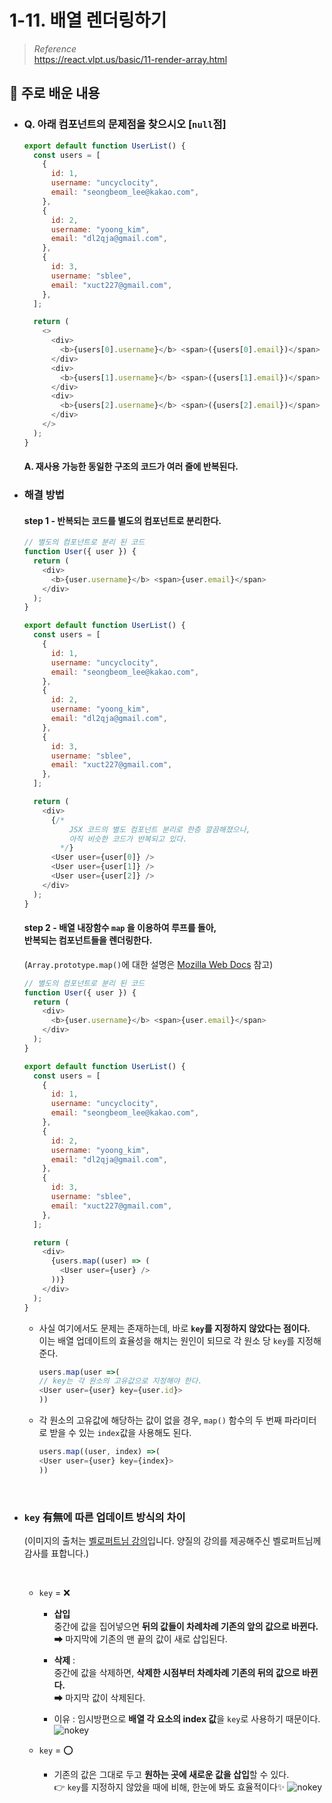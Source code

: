 # 1-11. 배열 렌더링하기

> _Reference_ <br> https://react.vlpt.us/basic/11-render-array.html

## 📕 주로 배운 내용

- ### Q. 아래 컴포넌트의 문제점을 찾으시오 [`null`점]

  ```javascript
  export default function UserList() {
    const users = [
      {
        id: 1,
        username: "uncyclocity",
        email: "seongbeom_lee@kakao.com",
      },
      {
        id: 2,
        username: "yoong_kim",
        email: "dl2qja@gmail.com",
      },
      {
        id: 3,
        username: "sblee",
        email: "xuct227@gmail.com",
      },
    ];

    return (
      <>
        <div>
          <b>{users[0].username}</b> <span>({users[0].email})</span>
        </div>
        <div>
          <b>{users[1].username}</b> <span>({users[1].email})</span>
        </div>
        <div>
          <b>{users[2].username}</b> <span>({users[2].email})</span>
        </div>
      </>
    );
  }
  ```

  #### A. 재사용 가능한 동일한 구조의 코드가 여러 줄에 반복된다.

- ### 해결 방법

  #### **step 1 -** 반복되는 코드를 **별도의 컴포넌트로 분리**한다.

  ```javascript
  // 별도의 컴포넌트로 분리 된 코드
  function User({ user }) {
    return (
      <div>
        <b>{user.username}</b> <span>{user.email}</span>
      </div>
    );
  }

  export default function UserList() {
    const users = [
      {
        id: 1,
        username: "uncyclocity",
        email: "seongbeom_lee@kakao.com",
      },
      {
        id: 2,
        username: "yoong_kim",
        email: "dl2qja@gmail.com",
      },
      {
        id: 3,
        username: "sblee",
        email: "xuct227@gmail.com",
      },
    ];

    return (
      <div>
        {/*
            JSX 코드의 별도 컴포넌트 분리로 한층 깔끔해졌으나,
            아직 비슷한 코드가 반복되고 있다.
          */}
        <User user={user[0]} />
        <User user={user[1]} />
        <User user={user[2]} />
      </div>
    );
  }
  ```

  #### **step 2 -** **배열 내장함수 `map`** 을 이용하여 루프를 돌아, <br> 반복되는 컴포넌트들을 렌더링한다. <br>

  (`Array.prototype.map()`에 대한 설명은 <a href="https://developer.mozilla.org/ko/docs/Web/JavaScript/Reference/Global_Objects/Array/map">Mozilla Web Docs</a> 참고)

  ```javascript
  // 별도의 컴포넌트로 분리 된 코드
  function User({ user }) {
    return (
      <div>
        <b>{user.username}</b> <span>{user.email}</span>
      </div>
    );
  }

  export default function UserList() {
    const users = [
      {
        id: 1,
        username: "uncyclocity",
        email: "seongbeom_lee@kakao.com",
      },
      {
        id: 2,
        username: "yoong_kim",
        email: "dl2qja@gmail.com",
      },
      {
        id: 3,
        username: "sblee",
        email: "xuct227@gmail.com",
      },
    ];

    return (
      <div>
        {users.map((user) => (
          <User user={user} />
        ))}
      </div>
    );
  }
  ```

  - 사실 여기에서도 문제는 존재하는데, 바로 **`key`를 지정하지 않았다는 점이다.** <br> 이는 배열 업데이트의 효율성을 해치는 원인이 되므로 각 원소 당 `key`를 지정해준다.

    ```javascript
    users.map(user =>(
    // key는 각 원소의 고유값으로 지정해야 한다.
    <User user={user} key={user.id}>
    ))
    ```

  - 각 원소의 고유값에 해당하는 값이 없을 경우, `map()` 함수의 두 번째 파라미터로 받을 수 있는 `index`값을 사용해도 된다.

    ```javascript
    users.map((user, index) =>(
    <User user={user} key={index}>
    ))
    ```

<br>

- ### `key` 有無에 따른 업데이트 방식의 차이

  (이미지의 출처는 <a href="https://react.vlpt.us/basic/11-render-array.html">벨로퍼트님 강의</a>입니다. 양질의 강의를 제공해주신 벨로퍼트님께 감사를 표합니다.)

  <br>

  - `key` = ❌

    - **삽입** <br> 중간에 값을 집어넣으면 **뒤의 값들이 차례차례 기존의 앞의 값으로 바뀐다.** <br> ➡ 마지막에 기존의 맨 끝의 값이 새로 삽입된다.

    - **삭제** : <br> 중간에 값을 삭제하면, **삭제한 시점부터 차례차례 기존의 뒤의 값으로 바뀐다.** <br> ➡ 마지막 값이 삭제된다.

    - 이유 : 임시방편으로 **배열 각 요소의 index 값**을 `key`로 사용하기 때문이다.
      ![nokey](https://i.imgur.com/3rkaiY1.gif)

  - `key` = ⭕
    - 기존의 값은 그대로 두고 **원하는 곳에 새로운 값을 삽입**할 수 있다. <br> 👉 `key`를 지정하지 않았을 때에 비해, 한눈에 봐도 효율적이다✨
      ![nokey](https://i.imgur.com/yEUS6Bx.gif)
